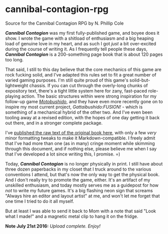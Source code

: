 # cannibal-contagion-rpg
Source for the Cannibal Contagion RPG by N. Phillip Cole

***Cannibal Contagion*** was my first fully-published game, and boyee does it show.
I wrote the game with a shitload of enthusiasm and a big heaping load of genuine
love in my heart, and as such I got _just_ a bit over-excited during the course of
writing it. As I frequently tell people these days, ***Cannibal Contagion*** is a
200-something page book that is about 120 pages too long.

That said, I still to this day believe that the core mechanics of this game are rock
fucking solid, and I've adapted this rules set to fit a great number of varied
gaming purposes. I'm still quite proud of this game's solid-but-lightweight chassis.
If you can cut through the overly-long chunks of expository text, there's a tight
little system here for zany, fast-paced role-playing action. The basic structures
within were strong inspiration for my follow-up game [_Motobushido_][motosite], and
they have even more recently gone on to inspire my most current project,
_Gattaibushido:FUSION!_ - which is something of a mechanical hybrid of the other two.
And I've even been tooling away at a revised edition, with the hopes of one day
getting it back out there, and in a stronger complete package.

I've [published the raw text of the original book here](./CannibalContagionRPG.md),
with only a few _very_ minor formatting tweaks to make it Markdown-compatible. I
freely admit that I've had more than one (as in many) cringe moment while skimming
through this document, and if nothing else, please believe me when I say that I've
developed a lot since writing this, I promise. =)

Today, ***Cannibal Contagion*** is no longer physically in print. I still have about
three dozen paperbacks in my closet that I truck around to the various conventions I
attend, but that's now the only way to get the physical book. And I don't really try
to promote the game, either. It's an artifact of my unskilled enthusiasm, and today
mostly serves me as a guidepost for how _not_ to write my future games. It's a big
flashing neon sign that screams "Always hire an editor and layout artist" at me, and
won't let me forget that one time I tried to do it all myself.

But at least I was able to send it back to Mom with a note that said "Look what I
made!" and a magnetic metal clip to hang it on the fridge.

**Note July 21st 2016:** *Upload complete. Enjoy!*

[motosite]: http://motobushido.com
